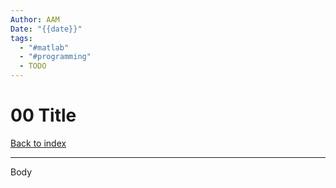 ```yaml
---
Author: AAM
Date: "{{date}}"
tags:
  - "#matlab"
  - "#programming"
  - TODO
---
```


# 00 Title

[Back to index](../index.md)

---

Body